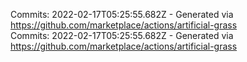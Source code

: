 Commits: 2022-02-17T05:25:55.682Z - Generated via https://github.com/marketplace/actions/artificial-grass
<br>
Commits: 2022-02-17T05:25:55.682Z - Generated via https://github.com/marketplace/actions/artificial-grass
<br>
